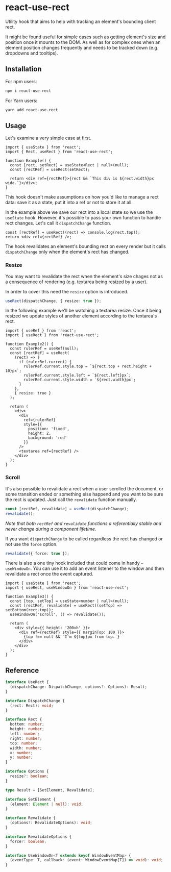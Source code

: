 # react-use-rect

Utility hook that aims to help with tracking an element's bounding client rect.

It might be found useful for simple cases such as getting element's size and position once it mounts to the DOM. As well as for complex ones when an element position changes frequently and needs to be tracked down (e.g. dropdowns and tooltips).

## Installation

For npm users:

```bash
npm i react-use-rect
```

For Yarn users:

```bash
yarn add react-use-rect
```

## Usage

Let's examine a very simple case at first.

```tsx
import { useState } from 'react';
import { Rect, useRect } from 'react-use-rect';

function Example() {
  const [rect, setRect] = useState<Rect | null>(null);
  const [rectRef] = useRect(setRect);

  return <div ref={rectRef}>{rect && `This div is ${rect.width}px wide.`}</div>;
}
```

This hook doesn't make assumptions on how you'd like to manage a rect data: save it as a state, put it into a ref or not to store it at all.

In the example above we save our rect into a local state so we use the `useState` hook. However, it's possible to pass your own function to handle rect changes. Let's call it `dispatchChange` function.

```tsx
const [rectRef] = useRect((rect) => console.log(rect.top));
return <div ref={rectRef} />;
```

The hook revalidates an element's bounding rect on every render but it calls `dispatchChange` only when the element's rect has changed.

### Resize

You may want to revalidate the rect when the element's size chages not as a consequence of rendering (e.g. textarea being resized by a user).

In order to cover this need the `resize` option is introduced.

```typescript
useRect(dispatchChange, { resize: true });
```

In the following example we'll be watching a textarea resize. Once it being resized we update styles of another element according to the textarea's rect.

```tsx
import { useRef } from 'react';
import { useRect } from 'react-use-rect';

function Example2() {
  const rulerRef = useRef(null);
  const [rectRef] = useRect(
    (rect) => {
      if (rulerRef.current) {
        rulerRef.current.style.top = `${rect.top + rect.height + 10}px`;
        rulerRef.current.style.left = `${rect.left}px`;
        rulerRef.current.style.width = `${rect.width}px`;
      }
    },
    { resize: true }
  );

  return (
    <div>
      <div
        ref={rulerRef}
        style={{
          position: 'fixed',
          height: 2,
          background: 'red'
        }}
      />
      <textarea ref={rectRef} />
    </div>
  );
}
```

### Scroll

It's also possible to revalidate a rect when a user scrolled the document, or some transition ended or something else happend and you want to be sure the rect is updated. Just call the `revalidate` function manually.

```typescript
const [rectRef, revalidate] = useRect(dispatchChange);
revalidate();
```

_Note that both `rectRef` and `revalidate` functions a referentially stable and never change during a component lifetime._

If you want `dispatchChange` to be called regardless the rect has changed or not use the `force` option.

```typescript
revalidate({ force: true });
```

There is also a one tiny hook included that could come in handy – `useWindowOn`. You can use it to add an event listener to the window and then revalidate a rect once the event captured.

```tsx
import { useState } from 'react';
import { useRect, useWindowOn } from 'react-use-rect';

function Example3() {
  const [top, setTop] = useState<number | null>(null);
  const [rectRef, revalidate] = useRect((setTop) => setBottom(rect.top));
  useWindowOn('scroll', () => revalidate());

  return (
    <div style={{ height: '200vh' }}>
      <div ref={rectRef} style={{ marginTop: 100 }}>
        {top !== null && `I'm ${top}px from top.`}
      </div>
    </div>
  );
}
```

## Reference

```typescript
interface UseRect {
  (dispatchChange: DispatchChange, options?: Options): Result;
}

interface DispatchChange {
  (rect: Rect): void;
}

interface Rect {
  bottom: number;
  height: number;
  left: number;
  right: number;
  top: number;
  width: number;
  x: number;
  y: number;
}

interface Options {
  resize?: boolean;
}

type Result = [SetElement, Revalidate];

interface SetElement {
  (element: Element | null): void;
}

interface Revalidate {
  (options?: RevalidateOptions): void;
}

interface RevalidateOptions {
  force?: boolean;
}

interface UseWindowOn<T extends keyof WindowEventMap> {
  (eventType: T, callback: (event: WindowEventMap[T]) => void): void;
}
```

